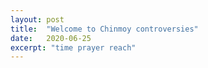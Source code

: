 ```yaml
---
layout: post
title:  "Welcome to Chinmoy controversies"
date:   2020-06-25
excerpt: "time prayer reach"
---
```

